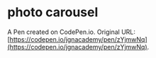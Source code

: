 # photo carousel

A Pen created on CodePen.io. Original URL: [https://codepen.io/jgnacademy/pen/zYjmwNq](https://codepen.io/jgnacademy/pen/zYjmwNq).

